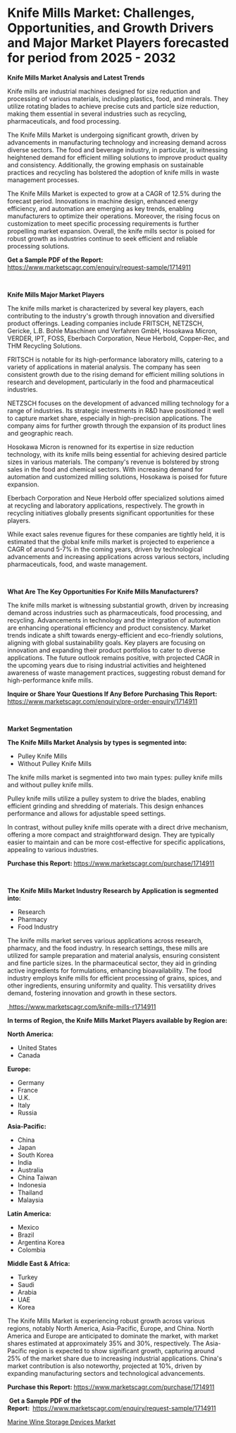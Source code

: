<p><h1>Knife Mills Market: Challenges, Opportunities, and Growth Drivers and Major Market Players forecasted for period from 2025 - 2032</h1></p><p><strong>Knife Mills Market Analysis and Latest Trends</strong></p>
<p><p>Knife mills are industrial machines designed for size reduction and processing of various materials, including plastics, food, and minerals. They utilize rotating blades to achieve precise cuts and particle size reduction, making them essential in several industries such as recycling, pharmaceuticals, and food processing.</p><p>The Knife Mills Market is undergoing significant growth, driven by advancements in manufacturing technology and increasing demand across diverse sectors. The food and beverage industry, in particular, is witnessing heightened demand for efficient milling solutions to improve product quality and consistency. Additionally, the growing emphasis on sustainable practices and recycling has bolstered the adoption of knife mills in waste management processes.</p><p>The Knife Mills Market is expected to grow at a CAGR of 12.5% during the forecast period. Innovations in machine design, enhanced energy efficiency, and automation are emerging as key trends, enabling manufacturers to optimize their operations. Moreover, the rising focus on customization to meet specific processing requirements is further propelling market expansion. Overall, the knife mills sector is poised for robust growth as industries continue to seek efficient and reliable processing solutions.</p></p>
<p><strong>Get a Sample PDF of the Report:&nbsp;</strong> <a href="https://www.marketscagr.com/enquiry/request-sample/1714911?utm_campaign=2004&utm_medium=2&utm_source=Github&utm_content=ia&utm_term=28032025&utm_id=knife-mills">https://www.marketscagr.com/enquiry/request-sample/1714911</a></p>
<p>&nbsp;</p>
<p><strong>Knife Mills Major Market Players</strong></p>
<p><p>The knife mills market is characterized by several key players, each contributing to the industry's growth through innovation and diversified product offerings. Leading companies include FRITSCH, NETZSCH, Gericke, L.B. Bohle Maschinen und Verfahren GmbH, Hosokawa Micron, VERDER, IPT, FOSS, Eberbach Corporation, Neue Herbold, Copper-Rec, and THM Recycling Solutions.</p><p>FRITSCH is notable for its high-performance laboratory mills, catering to a variety of applications in material analysis. The company has seen consistent growth due to the rising demand for efficient milling solutions in research and development, particularly in the food and pharmaceutical industries.</p><p>NETZSCH focuses on the development of advanced milling technology for a range of industries. Its strategic investments in R&D have positioned it well to capture market share, especially in high-precision applications. The company aims for further growth through the expansion of its product lines and geographic reach.</p><p>Hosokawa Micron is renowned for its expertise in size reduction technology, with its knife mills being essential for achieving desired particle sizes in various materials. The company's revenue is bolstered by strong sales in the food and chemical sectors. With increasing demand for automation and customized milling solutions, Hosokawa is poised for future expansion.</p><p>Eberbach Corporation and Neue Herbold offer specialized solutions aimed at recycling and laboratory applications, respectively. The growth in recycling initiatives globally presents significant opportunities for these players.</p><p>While exact sales revenue figures for these companies are tightly held, it is estimated that the global knife mills market is projected to experience a CAGR of around 5-7% in the coming years, driven by technological advancements and increasing applications across various sectors, including pharmaceuticals, food, and waste management.</p></p>
<p>&nbsp;</p>
<p><strong>What Are The Key Opportunities For Knife Mills Manufacturers?</strong></p>
<p><p>The knife mills market is witnessing substantial growth, driven by increasing demand across industries such as pharmaceuticals, food processing, and recycling. Advancements in technology and the integration of automation are enhancing operational efficiency and product consistency. Market trends indicate a shift towards energy-efficient and eco-friendly solutions, aligning with global sustainability goals. Key players are focusing on innovation and expanding their product portfolios to cater to diverse applications. The future outlook remains positive, with projected CAGR in the upcoming years due to rising industrial activities and heightened awareness of waste management practices, suggesting robust demand for high-performance knife mills.</p></p>
<p><strong>Inquire or Share Your Questions If Any Before Purchasing This Report:</strong> <a href="https://www.marketscagr.com/enquiry/pre-order-enquiry/1714911?utm_campaign=2004&utm_medium=2&utm_source=Github&utm_content=ia&utm_term=28032025&utm_id=knife-mills">https://www.marketscagr.com/enquiry/pre-order-enquiry/1714911</a></p>
<p>&nbsp;</p>
<p><strong>Market Segmentation</strong></p>
<p><strong>The Knife Mills Market Analysis by types is segmented into:</strong></p>
<p><ul><li>Pulley Knife Mills</li><li>Without Pulley Knife Mills</li></ul></p>
<p><p>The knife mills market is segmented into two main types: pulley knife mills and without pulley knife mills. </p><p>Pulley knife mills utilize a pulley system to drive the blades, enabling efficient grinding and shredding of materials. This design enhances performance and allows for adjustable speed settings. </p><p>In contrast, without pulley knife mills operate with a direct drive mechanism, offering a more compact and straightforward design. They are typically easier to maintain and can be more cost-effective for specific applications, appealing to various industries.</p></p>
<p><strong>Purchase this Report:&nbsp;</strong><a href="https://www.marketscagr.com/purchase/1714911?utm_campaign=2004&utm_medium=2&utm_source=Github&utm_content=ia&utm_term=28032025&utm_id=knife-mills">https://www.marketscagr.com/purchase/1714911</a></p>
<p>&nbsp;</p>
<p><strong>The Knife Mills Market Industry Research by Application is segmented into:</strong></p>
<p><ul><li>Research</li><li>Pharmacy</li><li>Food Industry</li></ul></p>
<p><p>The knife mills market serves various applications across research, pharmacy, and the food industry. In research settings, these mills are utilized for sample preparation and material analysis, ensuring consistent and fine particle sizes. In the pharmaceutical sector, they aid in grinding active ingredients for formulations, enhancing bioavailability. The food industry employs knife mills for efficient processing of grains, spices, and other ingredients, ensuring uniformity and quality. This versatility drives demand, fostering innovation and growth in these sectors.</p></p>
<p><a href="https://www.marketscagr.com/knife-mills-r1714911?utm_campaign=2004&utm_medium=2&utm_source=Github&utm_content=ia&utm_term=28032025&utm_id=knife-mills">&nbsp;https://www.marketscagr.com/knife-mills-r1714911</a></p>
<p><strong>In terms of Region, the Knife Mills Market Players available by Region are:</strong></p>
<p>
    <p> <strong> North America: </strong>
        <ul>
            <li>United States</li>
            <li>Canada</li>
        </ul>
        </p> 
    <p> <strong> Europe: </strong>
        <ul>
            <li>Germany</li>
            <li>France</li>
            <li>U.K.</li>
            <li>Italy</li>
            <li>Russia</li>
        </ul>
        </p> 
    <p> <strong> Asia-Pacific: </strong>
        <ul>
            <li>China</li>
            <li>Japan</li>
            <li>South Korea</li>
            <li>India</li>
            <li>Australia</li>
            <li>China Taiwan</li>
            <li>Indonesia</li>
            <li>Thailand</li>
            <li>Malaysia</li>
        </ul>
        </p> 
    <p> <strong> Latin America: </strong>
        <ul>
            <li>Mexico</li>
            <li>Brazil</li>
            <li>Argentina Korea</li>
            <li>Colombia</li>
        </ul>
        </p> 
    <p> <strong> Middle East & Africa: </strong>
        <ul>
            <li>Turkey</li>
            <li>Saudi</li>
            <li>Arabia</li>
            <li>UAE</li>
            <li>Korea</li>
        </ul>
    </p>
    </p>
<p><p>The Knife Mills Market is experiencing robust growth across various regions, notably North America, Asia-Pacific, Europe, and China. North America and Europe are anticipated to dominate the market, with market shares estimated at approximately 35% and 30%, respectively. The Asia-Pacific region is expected to show significant growth, capturing around 25% of the market share due to increasing industrial applications. China's market contribution is also noteworthy, projected at 10%, driven by expanding manufacturing sectors and technological advancements.</p></p>
<p><strong>Purchase this Report: </strong><a href="https://www.marketscagr.com/purchase/1714911?utm_campaign=2004&utm_medium=2&utm_source=Github&utm_content=ia&utm_term=28032025&utm_id=knife-mills">https://www.marketscagr.com/purchase/1714911</a></p>
<p>&nbsp;<strong>Get a Sample PDF of the Report:&nbsp;&nbsp;</strong><a href="https://www.marketscagr.com/enquiry/request-sample/1714911?utm_campaign=2004&utm_medium=2&utm_source=Github&utm_content=ia&utm_term=28032025&utm_id=knife-mills">https://www.marketscagr.com/enquiry/request-sample/1714911</a></p>
<p><strong></strong></p>
<p><p><a href="https://github.com/globismark/Market-Research-Report-List-6/blob/main/marine-wine-storage-devices-market.md?utm_campaign=2004&utm_medium=2&utm_source=Github&utm_content=ia&utm_term=28032025&utm_id=knife-mills">Marine Wine Storage Devices Market</a></p></p>